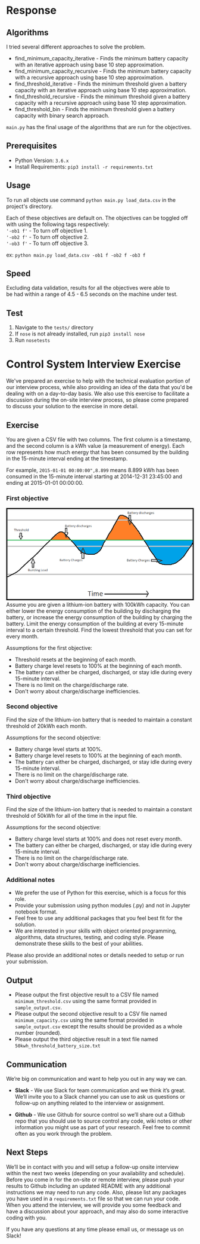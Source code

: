 # Response  

## Algorithms
I tried several different approaches to solve the problem.
* find_minimum_capacity_iterative - Finds the minimum battery capacity with an iterative approach using base 10 step approximation.
* find_minimum_capacity_recursive - Finds the minimum battery capacity with a recursive approach using base 10 step approximation.
* find_threshold_iterative - Finds the minimum threshold given a battery capacity with an iterative approach using base 10 step approximation.
* find_threshold_recursive - Finds the minimum threshold given a battery capacity with a recursive approach using base 10 step approximation.
* find_threshold_bin - Finds the minimum threshold given a battery capacity with binary search approach.

`main.py` has the final usage of the algorithms that are run for the objectives.

## Prerequisites
* Python Version: `3.6.x`  
* Install Requirements: `pip3 install -r requirements.txt`

## Usage
To run all objects use command `python main.py load_data.csv` in the project's directory.

Each of these objectives are default on.
The objectives can be toggled off with using the following tags respectively:  
`'-ob1 f'` - To turn off objective 1.  
`'-ob2 f'` - To turn off objective 2.  
`'-ob3 f'` - To turn off objective 3.  
  
ex: `python main.py load_data.csv -ob1 f -ob2 f -ob3 f`

## Speed
Excluding data validation, results for all the objectives were able to  
be had within a range of 4.5 - 6.5 seconds on the machine under test.

## Test  
1. Navigate to the `tests/` directory
2. If `nose` is not already installed, run `pip3 install nose`
3. Run `nosetests`  


# Control System Interview Exercise
We've prepared an exercise to help with the technical evaluation portion of our interview process, while also providing an idea of the data that you'd be dealing with on a day-to-day basis. We also use this exercise to facilitate a discussion during the on-site interview process, so please come prepared to discuss your solution to the exercise in more detail.

## Exercise
You are given a CSV file with two columns. The first column is a timestamp, and the second column is a kWh value (a measurement of energy). Each row represents how much energy that has been consumed by the building in the 15-minute interval ending at the timestamp.

For example, `2015-01-01 00:00:00",8.899` means 8.899 kWh has been consumed in the 15-minute interval starting at 2014-12-31 23:45:00 and ending at 2015-01-01 00:00:00.

### First objective 
<img src="./img.png">
Assume you are given a lithium-ion battery with 100kWh capacity. You can either lower the energy consumption of the building by discharging the battery, or increase the energy consumption of the building by charging the battery.
Limit the energy consumption of the building at every 15-minute interval to a certain threshold. Find the lowest threshold that you can set for every month.

Assumptions for the first objective:
* Threshold resets at the beginning of each month.
* Battery charge level resets to 100% at the beginning of each month.
* The battery can either be charged, discharged, or stay idle during every 15-minute interval.
* There is no limit on the charge/discharge rate.
* Don't worry about charge/discharge inefficiencies.


### Second objective
Find the size of the lithium-ion battery that is needed to maintain a constant threshold of 20kWh each month.

Assumptions for the second objective:
* Battery charge level starts at 100%.
* Battery charge level resets to 100% at the beginning of each month.
* The battery can either be charged, discharged, or stay idle during every 15-minute interval.
* There is no limit on the charge/discharge rate.
* Don't worry about charge/discharge inefficiencies.


### Third objective
Find the size of the lithium-ion battery that is needed to maintain a constant threshold of 50kWh for all of the time in the input file.

Assumptions for the second objective:
* Battery charge level starts at 100% and does not reset every month.
* The battery can either be charged, discharged, or stay idle during every 15-minute interval.
* There is no limit on the charge/discharge rate.
* Don't worry about charge/discharge inefficiencies.

### Additional notes
* We prefer the use of Python for this exercise, which is a focus for this role.
* Provide your submission using python modules (.py) and not in Jupyter notebook format.
* Feel free to use any additional packages that you feel best fit for the solution.
* We are interested in your skills with object oriented programming, algorithms, data structures, testing, and coding style. Please demonstrate these skills to the best of your abilities.

Please also provide an additional notes or details needed to setup or run your submission.

## Output

* Please output the first objective result to a CSV file named `minimum_threshold.csv` using the same format provided in `sample_output.csv`. 
* Please output the second objective result to a CSV file named `minimum_capacity.csv` using the same format provided in `sample_output.csv` except the results should be provided as a whole number (rounded).
* Please output the third objective result in a text file named `50kwh_threshold_battery_size.txt`

## Communication

We’re big on communication and want to help you out in any way we can.

* **Slack** - We use Slack for team communication and we think it’s great.  We’ll invite you to a Slack channel you can use to ask us questions or follow-up on anything related to the interview or assignment.

* **Github** - We use Github for source control so we’ll share out a Github repo that you should use to source control any code, wiki notes or other information you might use as part of your research.  Feel free to commit often as you work through the problem.

## Next Steps

We’ll be in contact with you and will setup a follow-up onsite interview within the next two weeks (depending on your availability and schedule).  Before you come in for the on-site or remote interview, please push your results to Github including an updated README with any additional instructions we may need to run any code.   Also, please list any packages you have used in a `requirements.txt` file so that we can run your code.  When you attend the interview, we will provide you some feedback and have a discussion about your approach, and may also do some interactive coding with you.

If you have any questions at any time please email us, or message us on Slack!
